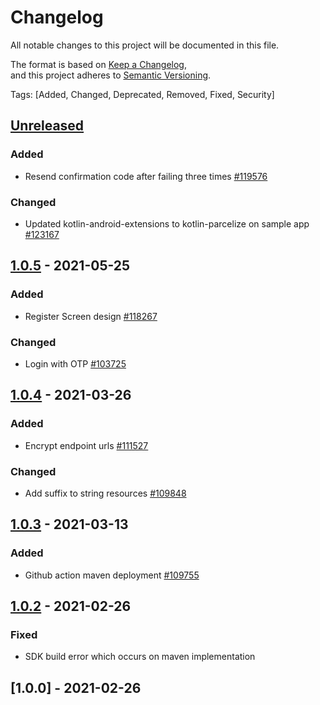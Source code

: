 # Changelog  
All notable changes to this project will be documented in this file.  

The format is based on [Keep a Changelog](https://keepachangelog.com/en/1.0.0/),  
and this project adheres to [Semantic Versioning](https://semver.org/spec/v2.0.0.html).  

Tags: [Added, Changed, Deprecated, Removed, Fixed, Security]

## [Unreleased](https://github.com/multinetinventiv/MultiPay-Android-Sdk/compare/v1.0.5...HEAD)

### Added
- Resend confirmation code after failing three times [#119576](http://isttfs02:8080/tfs/MultinetCollection/Prj%20-%20%C4%B0sfanbul/_workitems/edit/119576)

### Changed
- Updated kotlin-android-extensions to kotlin-parcelize on sample app [#123167](http://isttfs02:8080/tfs/MultinetCollection/Prj%20-%20%C4%B0sfanbul/_workitems/edit/123167)

## [1.0.5](https://github.com/multinetinventiv/MultiPay-Android-Sdk/compare/v1.0.4...1.0.5) - 2021-05-25

### Added
- Register Screen design [#118267](http://isttfs02:8080/tfs/MultinetCollection/Prj%20-%20%C4%B0sfanbul/_workitems/edit/118267)

### Changed
- Login with OTP [#103725](http://isttfs02:8080/tfs/MultinetCollection/Prj%20-%20%C4%B0sfanbul/_workitems/edit/103725)

## [1.0.4](https://github.com/multinetinventiv/MultiPay-Android-Sdk/compare/v1.0.3...1.0.4) - 2021-03-26

### Added
- Encrypt endpoint urls [#111527](http://isttfs02:8080/tfs/MultinetCollection/Prj%20-%20%C4%B0sfanbul/_workitems/edit/111527)

### Changed
- Add suffix to string resources [#109848](http://isttfs02:8080/tfs/MultinetCollection/Prj%20-%20%C4%B0sfanbul/_workitems/edit/109848)

## [1.0.3](https://github.com/multinetinventiv/MultiPay-Android-Sdk/compare/v1.0.2...1.0.3) - 2021-03-13

### Added
- Github action maven deployment [#109755](http://isttfs02:8080/tfs/MultinetCollection/Prj%20-%20%C4%B0sfanbul/_workitems/edit/109755)

## [1.0.2](https://github.com/multinetinventiv/MultiPay-Android-Sdk/compare/v1.0.0...1.0.2) - 2021-02-26

### Fixed
- SDK build error which occurs on maven implementation

## [1.0.0] - 2021-02-26
